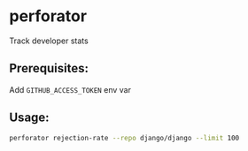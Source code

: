 # perforator
Track developer stats

## Prerequisites:
Add `GITHUB_ACCESS_TOKEN` env var

## Usage:
```bash
perforator rejection-rate --repo django/django --limit 100
```
